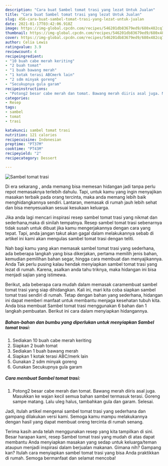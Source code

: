 ```yaml
---
description: "Cara buat Sambel tomat trasi yang lezat Untuk Jualan"
title: "Cara buat Sambel tomat trasi yang lezat Untuk Jualan"
slug: 456-cara-buat-sambel-tomat-trasi-yang-lezat-untuk-jualan
date: 2021-01-17T03:42:06.918Z
image: https://img-global.cpcdn.com/recipes/546201db83679ed9/680x482cq70/sambel-tomat-trasi-foto-resep-utama.jpg
thumbnail: https://img-global.cpcdn.com/recipes/546201db83679ed9/680x482cq70/sambel-tomat-trasi-foto-resep-utama.jpg
cover: https://img-global.cpcdn.com/recipes/546201db83679ed9/680x482cq70/sambel-tomat-trasi-foto-resep-utama.jpg
author: Celia Lewis
ratingvalue: 3.9
reviewcount: 4
recipeingredient:
- "10 buah cabe merah keriting"
- "2 buah tomat"
- "1 buah bawang merah"
- "1 kotak terasi ABCmerk lain"
- "2 sdm minyak goreng"
- "Secukupnya gula garam"
recipeinstructions:
- "Potong2 besar cabe merah dan tomat. Bawang merah diiris asal juga. Masukkan ke wajan kecil semua bahan sambel termasuk terasi. Goreng sampe matang. Lalu uleg halus, tambahkan gula dan garam. Selesai."
categories:
- Resep
tags:
- sambel
- tomat
- trasi

katakunci: sambel tomat trasi 
nutrition: 121 calories
recipecuisine: Indonesian
preptime: "PT37M"
cooktime: "PT43M"
recipeyield: "2"
recipecategory: Dessert

---
```



![Sambel tomat trasi](https://img-global.cpcdn.com/recipes/546201db83679ed9/680x482cq70/sambel-tomat-trasi-foto-resep-utama.jpg)

Di era  sekarang , anda memang bisa memesan hidangan jadi tanpa perlu repot memasaknya terlebih dahulu. Tapi, untuk kamu yang ingin menyajikan masakan terbaik pada orang tercinta, maka anda memang lebih baik menghidangkannya sendiri. Lantaran, memasak di rumah jauh lebih sehat dan bisa menyesuaikan sesuai kesukaan keluarga.

Jika anda lagi mencari inspirasi resep sambel tomat trasi yang nikmat dan sederhana,maka di sinilah tempatnya. Resep sambel tomat trasi  sebenarnya tidak susah untuk dibuat jika kamu mengerjakannya dengan cara yang tepat. Tapi, anda jangan takut akan gagal dalam melakukannya 
sebab di artikel ini kami akan mengulas sambel tomat trasi dengan teliti.  



Nah bagi kamu yang akan memasak sambel tomat trasi yang sederhana, ada beberapa langkah yang bisa dikerjakan, pertama memilih jenis bahan, kemudian pemilihan bahan segar, hingga cara membuat dan menyajikannya. Anda Tak perlu pusing kalau hendak menyiapkan sambel tomat trasi yang lezat di rumah. Karena, asalkan anda  tahu triknya, maka hidangan ini bisa menjadi sajian yang istimewa.

Berikut, ada beberapa cara mudah dalam memasak caramembuat sambel tomat trasi yang siap dihidangkan. Kali ini, mari kita coba siapkan sambel tomat trasi sendiri di rumah. Tetap dengan bahan yang sederhana, hidangan ini dapat memberi manfaat untuk membantu menjaga kesehatan tubuh kita. Anda bisa membuat Sambel tomat trasi menggunakan 6 bahan dan 1 langkah pembuatan. Berikut ini cara dalam menyiapkan hidangannya.

<!--inarticleads1-->

##### Bahan-bahan dan bumbu yang diperlukan untuk menyiapkan Sambel tomat trasi:

1. Sediakan 10 buah cabe merah keriting
1. Siapkan 2 buah tomat
1. Sediakan 1 buah bawang merah
1. Siapkan 1 kotak terasi ABC/merk lain
1. Gunakan 2 sdm minyak goreng
1. Gunakan Secukupnya gula garam




<!--inarticleads2-->

##### Cara membuat Sambel tomat trasi:

1. Potong2 besar cabe merah dan tomat. Bawang merah diiris asal juga. Masukkan ke wajan kecil semua bahan sambel termasuk terasi. Goreng sampe matang. Lalu uleg halus, tambahkan gula dan garam. Selesai.




Jadi, itulah artikel mengenai  sambel tomat trasi  yang sederhana dan gampang dilakukan versi kami. Semoga kamu mampu melakukannya dengan hasil yang dapat membuat oreng tercinta di rumah senang. 

Terima kasih anda telah menggunakan resep yang kita tampilkan di sini. Besar harapan kami, resep  Sambel tomat trasi yang mudah di atas dapat membantu Anda menyiapkan masakan yang sedap untuk keluarga/teman ataupun menjadi inspirasi dalam berjualan makanan. Gimana nih? Gampang kan? Itulah cara menyiapkan sambel tomat trasi yang bisa Anda praktikkan di rumah. Semoga bermanfaat dan selamat mencoba!

